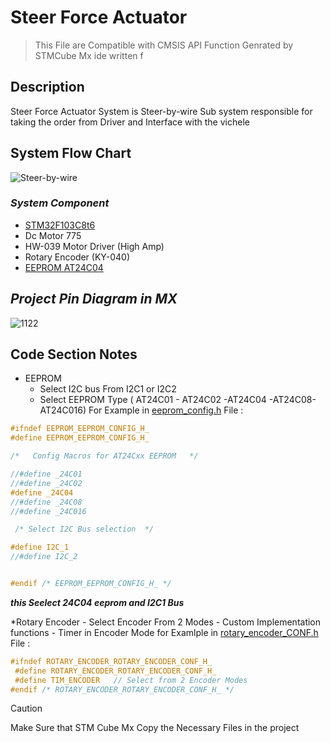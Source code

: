 # Steer Force Actuator 
> This File are Compatible with CMSIS API Function Genrated by STMCube Mx ide  written f

## Description 
Steer Force Actuator System is Steer-by-wire Sub system responsible for taking the order from Driver and Interface with the vichele  

## System Flow Chart 
![Steer-by-wire](https://github.com/Muhammad-Osama-9/Towards-Enhanced-Autonomous-Driving-Experience/assets/112892754/ab71835a-70e0-4510-adff-927ab3954d5f)


### ***System Component***

* [STM32F103C8t6](https://www.st.com/resource/en/datasheet/stm32f103c8.pdf) 
* Dc Motor 775
* HW-039 Motor Driver (High Amp)
* Rotary Encoder (KY-040)
* [EEPROM AT24C04](https://ww1.microchip.com/downloads/en/devicedoc/doc0180.pdf)




## ***Project Pin Diagram in MX***
![1122](https://github.com/Muhammad-Osama-9/Towards-Enhanced-Autonomous-Driving-Experience/assets/112892754/bc2d8295-c665-447c-898c-c8e7c57de1a3)

## Code Section Notes 
* EEPROM
    - Select I2C bus From I2C1 or I2C2
    - Select EEPROM Type ( AT24C01 - AT24C02 -AT24C04 -AT24C08-AT24C016)
For Example in [eeprom_config.h](ECUAL/EEPROM/eeprom_config.h) File  :

```cpp
#ifndef EEPROM_EEPROM_CONFIG_H_
#define EEPROM_EEPROM_CONFIG_H_

/*	 Config Macros for AT24Cxx EEPROM 	*/

//#define _24C01
//#define _24C02
#define _24C04
//#define _24C08
//#define _24C016

 /* Select I2C Bus selection  */

#define I2C_1
//#define I2C_2


#endif /* EEPROM_EEPROM_CONFIG_H_ */
```
***this Seelect 24C04 eeprom and I2C1 Bus***

*Rotary Encoder 
    - Select  Encoder From 2 Modes 
        - Custom Implementation functions 
        - Timer in Encoder Mode
for Examlple in [rotary_encoder_CONF.h](ECUAL/Rotary_Encoder/rotary_encoder_CONF.h) File  :
        
```cpp
#ifndef ROTARY_ENCODER_ROTARY_ENCODER_CONF_H_
 #define ROTARY_ENCODER_ROTARY_ENCODER_CONF_H_
 #define TIM_ENCODER   // Select from 2 Encoder Modes
#endif /* ROTARY_ENCODER_ROTARY_ENCODER_CONF_H_ */
 ```

>[!CAUTION]
>Make Sure that STM Cube Mx Copy the Necessary Files in the project


